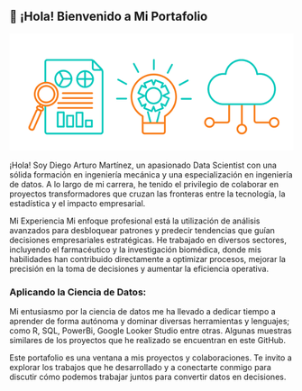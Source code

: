 ## 👋 ¡Hola! Bienvenido a Mi Portafolio
<p align="center">
  <img src="https://github.com/DiegoPsico00/Imagenes-Git/blob/e247cf5dc66d9a7e679c976cc0ec60550d921f3c/Portadas_blog_1.png">
</p>

<p>¡Hola! Soy Diego Arturo Martínez, un apasionado Data Scientist con una sólida formación en ingeniería mecánica y una especialización en ingeniería de datos. A lo largo de mi carrera, he tenido el privilegio de colaborar en proyectos transformadores que cruzan las fronteras entre la tecnología, la estadística y el impacto empresarial.

Mi Experiencia Mi enfoque profesional está la utilización de análisis avanzados para desbloquear patrones y predecir tendencias que guían decisiones empresariales estratégicas. He trabajado en diversos sectores, incluyendo el farmacéutico y la investigación biomédica, donde mis habilidades han contribuido directamente a optimizar procesos, mejorar la precisión en la toma de decisiones y aumentar la eficiencia operativa.<p>

### Aplicando la Ciencia de Datos:
<p>Mi entusiasmo por la ciencia de datos me ha llevado a dedicar tiempo a aprender de forma autónoma y dominar diversas herramientas y lenguajes; como R, SQL, PowerBi, Google Looker Studio entre otras. Algunas muestras similares de los proyectos que he realizado se encuentran en este GitHub.

Este portafolio es una ventana a mis proyectos y colaboraciones. Te invito a explorar los trabajos que he desarrollado y a conectarte conmigo para discutir cómo podemos trabajar juntos para convertir datos en decisiones.</p>



